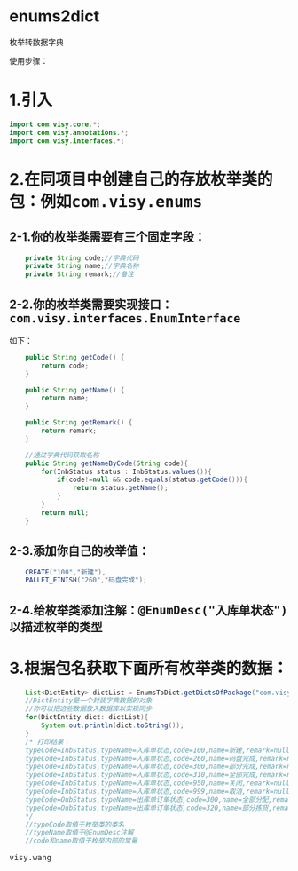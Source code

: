 # enums2dict
枚举转数据字典

使用步骤：
# 1.引入
```java
import com.visy.core.*;
import com.visy.annotations.*;
import com.visy.interfaces.*;
```
# 2.在同项目中创建自己的存放枚举类的包：例如<kbd>com.visy.enums</kbd>
## 2-1.你的枚举类需要有三个固定字段：
```java
    private String code;//字典代码
    private String name;//字典名称
    private String remark;//备注
```
## 2-2.你的枚举类需要实现接口：<kbd>com.visy.interfaces.EnumInterface</kbd>
如下：
```java
    public String getCode() {
        return code;
    }

    public String getName() {
        return name;
    }

    public String getRemark() {
        return remark;
    }

    //通过字典代码获取名称
    public String getNameByCode(String code){
        for(InbStatus status : InbStatus.values()){
            if(code!=null && code.equals(status.getCode())){
                return status.getName();
            }
        }
        return null;
    }
```
## 2-3.添加你自己的枚举值：
```java
    CREATE("100","新建"),
    PALLET_FINISH("260","码盘完成");
```
## 2-4.给枚举类添加注解：<kbd>@EnumDesc("入库单状态")</kbd>以描述枚举的类型

# 3.根据包名获取下面所有枚举类的数据：
```java
    List<DictEntity> dictList = EnumsToDict.getDictsOfPackage("com.visy.enums");
    //DictEntity是一个封装字典数据的对象
    //你可以把这些数据放入数据库以实现同步
    for(DictEntity dict: dictList){
        System.out.println(dict.toString());
    }
    /* 打印结果：
    typeCode=InbStatus,typeName=入库单状态,code=100,name=新建,remark=null
    typeCode=InbStatus,typeName=入库单状态,code=260,name=码盘完成,remark=null
    typeCode=InbStatus,typeName=入库单状态,code=300,name=部分完成,remark=null
    typeCode=InbStatus,typeName=入库单状态,code=310,name=全部完成,remark=null
    typeCode=InbStatus,typeName=入库单状态,code=950,name=关闭,remark=null
    typeCode=InbStatus,typeName=入库单状态,code=999,name=取消,remark=null
    typeCode=OubStatus,typeName=出库单订单状态,code=300,name=全部分配,remark=null
    typeCode=OubStatus,typeName=出库单订单状态,code=320,name=部分拣货,remark=null
    */
    //typeCode取值于枚举类的类名
    //typeName取值于@EnumDesc注解
    //code和name取值于枚举内部的常量
```
   
<kbd>visy.wang</kbd>
